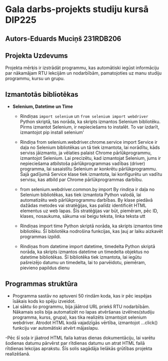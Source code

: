 # Gala darbs-projekts studiju kursā DIP225
## Autors-Eduards Muciņš 231RDB206
## Projekta Uzdevums
Projekta mērķis ir izstrādāt programmu, kas automātiski iegūst informāciju par nākamājam RTU lekcijām un nodarbībām, pamatojoties uz manu studiju programmu, kursu un grupu. 

## Izmantotās bibliotēkas
- **Selenium, Datetime un Time**
  - Rindiņas `import selenium` un `from selenium import webdriver` Python skriptā, tas norāda, ka skripts izmantos Selenium bibliotēku. Pirms izmantot Selenium, ir nepieciešams to instalēt. To var izdarīt, izmantojot pip install selenium'
    
  - Rindiņa from selenium.webdriver.chrome.service import Service ir daļa no Selenium bibliotēkas un tā tiek izmantota, lai norādītu, kāds serviss jāizmanto, ja vēlaties palaist Chrome pārlūkprogrammu, izmantojot Selenium. Lai precizētu, kad izmantojat Selenium, jums ir nepieciešama atbilstoša pārlūkprogrammas vadības (driver) programma, lai sasaistītu Selenium ar konkrētu pārlūkprogrammu. Šajā gadījumā Service klase tiek izmantota, lai konfigurētu un vadītu servisu, kas atbild par Chrome pārlūkprogrammas darbību.
    
  - from selenium.webdriver.common.by import By rindiņa ir daļa no Selenium bibliotēkas, kas tiek izmantota Python valodā, lai automatizētu web pārlūkprogrammu darbības. By klase piedāvā dažādas metodes vai stratēģijas, kas palīdz identificēt HTML elementus uz web lapas. Šīs stratēģijas var būt, piemēram, pēc ID, klases, nosaukuma, sākuma vai beigu teksta, linka teksta utt
    
  - Rindiņas import time Python skriptā norāda, ka skripts izmantos time bibliotēku. Šī bibliotēka nodrošina funkcijas, kas ļauj ar laiku aizkavēt programmas izpildi.
    
  - Rindiņas from datetime import datetime, timedelta Python skriptā norāda, ka skripts izmantos datetime un timedelta objektus no datetime bibliotēkas. Šī bibliotēka tiek izmantota, lai iegūtu pašreizējo datumu un timedelta, lai to parvēidotu, piemēram, pievieno papildus dienu

## Programmas struktūra
- Programma sastāv no aptuveni 50 rindām koda, kas ir pēc iespējas īsākais kods ko spēju izveidot.
- Lai sāktu šo programmu, bija jāātrod URL priekš RTU nodarbībām. Nākamais solis bija automatizēt no lapas atvēršanas izvēlnes(studiju programma, kurss, grupa), kas tika realizēts izmantojot selenium webdriver. Atrodot HTML kodā vajadzīgās vērtība, izmantojot ...click() funkciju var automātiski atvērt mājaslapu.

-Pēc šī soļa ir jāatrod HTML faila katras dienas dokumentāciju, lai varētu šodienas datumu pārvērst par rītdienas datumu un atrat HTML failā rītdienas lekcijas aprakstu. Šīs solis sagādāja lielākās grūtības projekta realizēšanā. 
